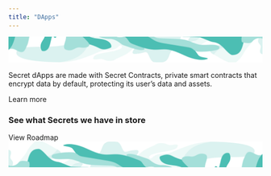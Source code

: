 ```yaml
---
title: "DApps"
---
```


<!-- swirl -->
<column class="ecosystem__green-swirl__top" mode="full">
  <block>
    <img class="get-scrt__align-img" src="../../src/assets/swirl-green-top.svg" alt="Green swirl top graphic" loading="lazy"/> 
  </block>
</column>

<column id="dapps" class="spacer-s bg-black-gradient">
  <block>
    <card-grid-v3 title="Secret DApps" header="Secret DApps" collection="dApps" :isPaginated="false" />
  </block>
</column>

<column class="cosystem-pages ecosystem-pages__learn-more">
<block>

Secret dApps are made with Secret Contracts, private smart contracts that encrypt data by default, protecting its user’s data and assets.

<btn class="text-center no-bg" url="/developers">Learn more</btn>

</block>
</column>

<column number="2" number-m="1" number-s="1" weight="left" class="spacer-s bg-dark view-roadmap">
<block>

### See what Secrets we have in store

</block>
<block class="view-roadmap-btn">
<btn class="text-center no-arrow" url="/ecosystem/ecosystem-roadmap">View Roadmap</btn>
</block>
</column>

<column class="" number="2" number-m="1" number-s="1">
  <block>
    <general-ctas id="get-started-with-secret" />
  </block>
  <block>
    <general-ctas id="build-on-secret" />
  </block>
</column >

<!-- swirl -->
<column class="ecosystem__green-swirl__bottom" mode="full">
  <block>
    <img class="get-scrt__align-img" src="../../src/assets/swirl-green-bottom.svg" alt="Green swirl bottom graphic" loading="lazy"/>
  </block>
</column>
